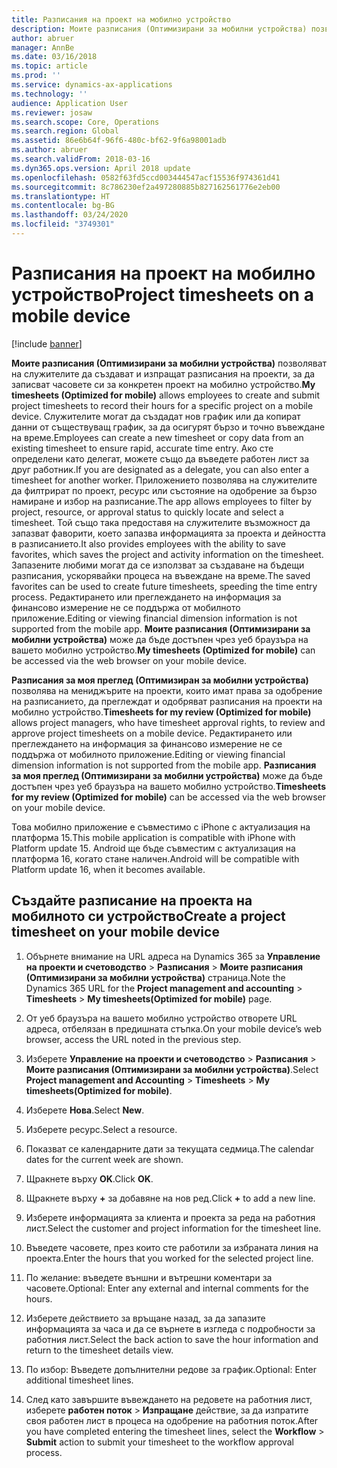 ```yaml
---
title: Разписания на проект на мобилно устройство
description: Моите разписания (Оптимизирани за мобилни устройства) позволяват на служителите да създават и изпращат разписания на проекти, за да записват часовете си за конкретен проект на мобилно устройство.
author: abruer
manager: AnnBe
ms.date: 03/16/2018
ms.topic: article
ms.prod: ''
ms.service: dynamics-ax-applications
ms.technology: ''
audience: Application User
ms.reviewer: josaw
ms.search.scope: Core, Operations
ms.search.region: Global
ms.assetid: 86e6b64f-96f6-480c-bf62-9f6a98001adb
ms.author: abruer
ms.search.validFrom: 2018-03-16
ms.dyn365.ops.version: April 2018 update
ms.openlocfilehash: 0582f63fd5ccd003444547acf15536f974361d41
ms.sourcegitcommit: 8c786230ef2a497280885b827162561776e2eb00
ms.translationtype: HT
ms.contentlocale: bg-BG
ms.lasthandoff: 03/24/2020
ms.locfileid: "3749301"
---
```

# <a name="project-timesheets-on-a-mobile-device"></a><span data-ttu-id="16542-103">Разписания на проект на мобилно устройство</span><span class="sxs-lookup"><span data-stu-id="16542-103">Project timesheets on a mobile device</span></span>

[!include [banner](../includes/banner.md)]

<span data-ttu-id="16542-104">**Моите разписания (Оптимизирани за мобилни устройства)** позволяват на служителите да създават и изпращат разписания на проекти, за да записват часовете си за конкретен проект на мобилно устройство.</span><span class="sxs-lookup"><span data-stu-id="16542-104">**My timesheets (Optimized for mobile)** allows employees to create and submit project timesheets to record their hours for a specific project on a mobile device.</span></span> <span data-ttu-id="16542-105">Служителите могат да създадат нов график или да копират данни от съществуващ график, за да осигурят бързо и точно въвеждане на време.</span><span class="sxs-lookup"><span data-stu-id="16542-105">Employees can create a new timesheet or copy data from an existing timesheet to ensure rapid, accurate time entry.</span></span> <span data-ttu-id="16542-106">Ако сте определени като делегат, можете също да въведете работен лист за друг работник.</span><span class="sxs-lookup"><span data-stu-id="16542-106">If you are designated as a delegate, you can also enter a timesheet for another worker.</span></span> <span data-ttu-id="16542-107">Приложението позволява на служителите да филтрират по проект, ресурс или състояние на одобрение за бързо намиране и избор на разписание.</span><span class="sxs-lookup"><span data-stu-id="16542-107">The app allows employees to filter by project, resource, or approval status to quickly locate and select a timesheet.</span></span> <span data-ttu-id="16542-108">Той също така предоставя на служителите възможност да запазват фаворити, което запазва информацията за проекта и дейността в разписанието.</span><span class="sxs-lookup"><span data-stu-id="16542-108">It also provides employees with the ability to save favorites, which saves the project and activity information on the timesheet.</span></span> <span data-ttu-id="16542-109">Запазените любими могат да се използват за създаване на бъдещи разписания, ускорявайки процеса на въвеждане на време.</span><span class="sxs-lookup"><span data-stu-id="16542-109">The saved favorites can be used to create future timesheets, speeding the time entry process.</span></span> <span data-ttu-id="16542-110">Редактирането или преглеждането на информация за финансово измерение не се поддържа от мобилното приложение.</span><span class="sxs-lookup"><span data-stu-id="16542-110">Editing or viewing financial dimension information is not supported from the mobile app.</span></span> <span data-ttu-id="16542-111">**Моите разписания (Оптимизирани за мобилни устройства)** може да бъде достъпен чрез уеб браузъра на вашето мобилно устройство.</span><span class="sxs-lookup"><span data-stu-id="16542-111">**My timesheets (Optimized for mobile)** can be accessed via the web browser on your mobile device.</span></span>

<span data-ttu-id="16542-112">**Разписания за моя преглед (Оптимизиран за мобилни устройства)** позволява на мениджърите на проекти, които имат права за одобрение на разписанието, да преглеждат и одобряват разписания на проекти на мобилно устройство.</span><span class="sxs-lookup"><span data-stu-id="16542-112">**Timesheets for my review (Optimized for mobile)** allows project managers, who have timesheet approval rights, to review and approve project timesheets on a mobile device.</span></span> <span data-ttu-id="16542-113">Редактирането или преглеждането на информация за финансово измерение не се поддържа от мобилното приложение.</span><span class="sxs-lookup"><span data-stu-id="16542-113">Editing or viewing financial dimension information is not supported from the mobile app.</span></span> <span data-ttu-id="16542-114">**Разписания за моя преглед (Оптимизирани за мобилни устройства)** може да бъде достъпен чрез уеб браузъра на вашето мобилно устройство.</span><span class="sxs-lookup"><span data-stu-id="16542-114">**Timesheets for my review (Optimized for mobile)** can be accessed via the web browser on your mobile device.</span></span>

<span data-ttu-id="16542-115">Това мобилно приложение е съвместимо с iPhone с актуализация на платформа 15.</span><span class="sxs-lookup"><span data-stu-id="16542-115">This mobile application is compatible with iPhone with Platform update 15.</span></span>
<span data-ttu-id="16542-116">Android ще бъде съвместим с актуализация на платформа 16, когато стане наличен.</span><span class="sxs-lookup"><span data-stu-id="16542-116">Android will be compatible with Platform update 16, when it becomes available.</span></span>

## <a name="create-a-project-timesheet-on-your-mobile-device"></a><span data-ttu-id="16542-117">Създайте разписание на проекта на мобилното си устройство</span><span class="sxs-lookup"><span data-stu-id="16542-117">Create a project timesheet on your mobile device</span></span>

1.  <span data-ttu-id="16542-118">Обърнете внимание на URL адреса на Dynamics 365 за **Управление на проекти и счетоводство** \> **Разписания** \> **Моите разписания (Оптимизирани за мобилни устройства)** страница.</span><span class="sxs-lookup"><span data-stu-id="16542-118">Note the Dynamics 365 URL for the **Project management and accounting** \> **Timesheets** \> **My timesheets(Optimized for mobile)** page.</span></span>

2.  <span data-ttu-id="16542-119">От уеб браузъра на вашето мобилно устройство отворете URL адреса, отбелязан в предишната стъпка.</span><span class="sxs-lookup"><span data-stu-id="16542-119">On your mobile device’s web browser, access the URL noted in the previous step.</span></span>
 
3.  <span data-ttu-id="16542-120">Изберете **Управление на проекти и счетоводство** \> **Разписания** \> **Моите разписания (Оптимизирани за мобилни устройства)**.</span><span class="sxs-lookup"><span data-stu-id="16542-120">Select **Project management and Accounting** \> **Timesheets** \> **My timesheets(Optimized for mobile)**.</span></span>

4.  <span data-ttu-id="16542-121">Изберете **Нова**.</span><span class="sxs-lookup"><span data-stu-id="16542-121">Select **New**.</span></span>

5.  <span data-ttu-id="16542-122">Изберете ресурс.</span><span class="sxs-lookup"><span data-stu-id="16542-122">Select a resource.</span></span>

6.  <span data-ttu-id="16542-123">Показват се календарните дати за текущата седмица.</span><span class="sxs-lookup"><span data-stu-id="16542-123">The calendar dates for the current week are shown.</span></span>

7.  <span data-ttu-id="16542-124">Щракнете върху **OK**.</span><span class="sxs-lookup"><span data-stu-id="16542-124">Click **OK**.</span></span>

8.  <span data-ttu-id="16542-125">Щракнете върху **+** за добавяне на нов ред.</span><span class="sxs-lookup"><span data-stu-id="16542-125">Click **+** to add a new line.</span></span>

9.  <span data-ttu-id="16542-126">Изберете информацията за клиента и проекта за реда на работния лист.</span><span class="sxs-lookup"><span data-stu-id="16542-126">Select the customer and project information for the timesheet line.</span></span>

10. <span data-ttu-id="16542-127">Въведете часовете, през които сте работили за избраната линия на проекта.</span><span class="sxs-lookup"><span data-stu-id="16542-127">Enter the hours that you worked for the selected project line.</span></span>

11. <span data-ttu-id="16542-128">По желание: въведете външни и вътрешни коментари за часовете.</span><span class="sxs-lookup"><span data-stu-id="16542-128">Optional: Enter any external and internal comments for the hours.</span></span>

12. <span data-ttu-id="16542-129">Изберете действието за връщане назад, за да запазите информацията за часа и да се върнете в изгледа с подробности за работния лист.</span><span class="sxs-lookup"><span data-stu-id="16542-129">Select the back action to save the hour information and return to the timesheet details view.</span></span>

13. <span data-ttu-id="16542-130">По избор: Въведете допълнителни редове за график.</span><span class="sxs-lookup"><span data-stu-id="16542-130">Optional: Enter additional timesheet lines.</span></span>

14. <span data-ttu-id="16542-131">След като завършите въвеждането на редовете на работния лист, изберете **работен поток** \> **Изпращане** действие, за да изпратите своя работен лист в процеса на одобрение на работния поток.</span><span class="sxs-lookup"><span data-stu-id="16542-131">After you have completed entering the timesheet lines, select the **Workflow** \> **Submit** action to submit your timesheet to the workflow approval process.</span></span>
